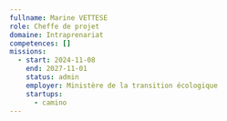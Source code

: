```yaml
---
fullname: Marine VETTESE
role: Cheffe de projet
domaine: Intraprenariat
competences: []
missions:
  - start: 2024-11-08
    end: 2027-11-01
    status: admin
    employer: Ministère de la transition écologique
    startups:
      - camino
---
```

